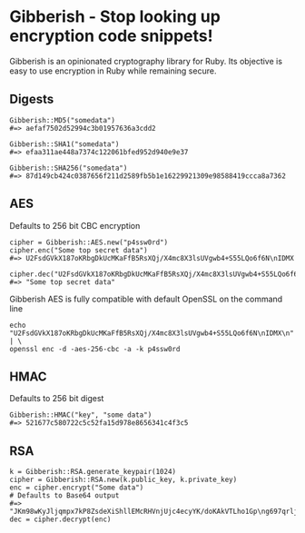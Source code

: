 # Gibberish - Stop looking up encryption code snippets!

Gibberish is an opinionated cryptography library for Ruby. Its objective is easy to use
encryption in Ruby while remaining secure.

## Digests

    Gibberish::MD5("somedata")
    #=> aefaf7502d52994c3b01957636a3cdd2

    Gibberish::SHA1("somedata")
    #=> efaa311ae448a7374c122061bfed952d940e9e37

    Gibberish::SHA256("somedata")
    #=> 87d149cb424c0387656f211d2589fb5b1e16229921309e98588419ccca8a7362

## AES

Defaults to 256 bit CBC encryption

    cipher = Gibberish::AES.new("p4ssw0rd")
    cipher.enc("Some top secret data")
    #=> U2FsdGVkX187oKRbgDkUcMKaFfB5RsXQj/X4mc8X3lsUVgwb4+S55LQo6f6N\nIDMX

    cipher.dec("U2FsdGVkX187oKRbgDkUcMKaFfB5RsXQj/X4mc8X3lsUVgwb4+S55LQo6f6N\nIDMX")
    #=> "Some top secret data"

Gibberish AES is fully compatible with default OpenSSL on the command line

    echo "U2FsdGVkX187oKRbgDkUcMKaFfB5RsXQj/X4mc8X3lsUVgwb4+S55LQo6f6N\nIDMX\n" | \
    openssl enc -d -aes-256-cbc -a -k p4ssw0rd

## HMAC

Defaults to 256 bit digest

    Gibberish::HMAC("key", "some data")
    #=> 521677c580722c5c52fa15d978e8656341c4f3c5

## RSA

    k = Gibberish::RSA.generate_keypair(1024)
    cipher = Gibberish::RSA.new(k.public_key, k.private_key)
    enc = cipher.encrypt("Some data")
    # Defaults to Base64 output
    #=> "JKm98wKyJljqmpx7kP8ZsdeXiShllEMcRHVnjUjc4ecyYK/doKAkVTLho1Gp\ng697qrljyClF0AcIH+XZmeF/TrqYUuCEUyhOD6OL1bs5dn8vFQefS5KdaC5Y\ndLADvh3mSfE/w/gs4vaf/OtbZNBeSl6ROCZasWTfRewp4n1RDmE=\n"
    dec = cipher.decrypt(enc)
